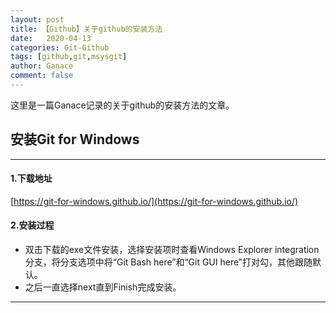 ```yaml
---
layout: post
title: 【Github】关于github的安装方法
date:   2020-04-13
categories: Git-Github
tags: [github,git,msysgit]
author: Ganace
comment: false
---
```


这里是一篇Ganace记录的关于github的安装方法的文章。


## 安装Git for Windows

---

####  1.下载地址
[https://git-for-windows.github.io/](https://git-for-windows.github.io/)

####  2.安装过程
- 双击下载的exe文件安装，选择安装项时查看Windows Explorer integration分支，将分支选项中将“Git Bash here”和“Git GUI here”打对勾，其他跟随默认。
- 之后一直选择next直到Finish完成安装。

---

